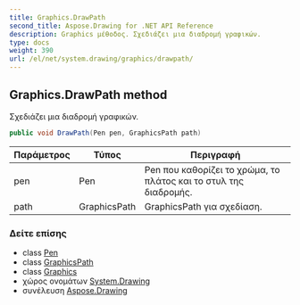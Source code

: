 ```yaml
---
title: Graphics.DrawPath
second_title: Aspose.Drawing for .NET API Reference
description: Graphics μέθοδος. Σχεδιάζει μια διαδρομή γραφικών.
type: docs
weight: 390
url: /el/net/system.drawing/graphics/drawpath/
---
```

## Graphics.DrawPath method

Σχεδιάζει μια διαδρομή γραφικών.

```csharp
public void DrawPath(Pen pen, GraphicsPath path)
```

| Παράμετρος | Τύπος | Περιγραφή |
| --- | --- | --- |
| pen | Pen | Pen που καθορίζει το χρώμα, το πλάτος και το στυλ της διαδρομής. |
| path | GraphicsPath | GraphicsPath για σχεδίαση. |

### Δείτε επίσης

* class [Pen](../../pen/)
* class [GraphicsPath](../../../system.drawing.drawing2d/graphicspath/)
* class [Graphics](../)
* χώρος ονομάτων [System.Drawing](../../graphics/)
* συνέλευση [Aspose.Drawing](../../../)


